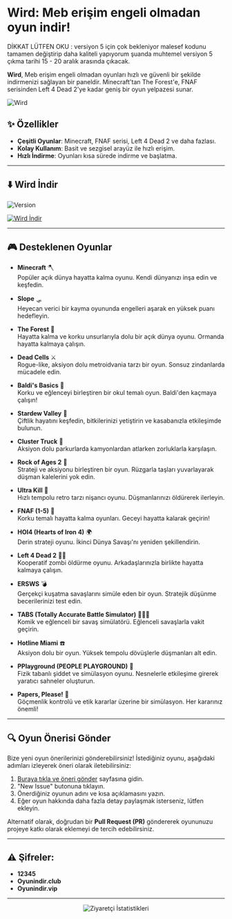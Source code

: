 # **Wird: Meb erişim engeli olmadan oyun indir!**

DİKKAT LÜTFEN OKU : versiyon 5 için çok bekleniyor malesef kodunu tamamen değiştirip daha kaliteli yapıyorum şuanda muhtemel versiyon 5 çıkma tarihi 15 - 20 aralık arasında çıkacak.

**Wird**, Meb erişim engeli olmadan oyunları hızlı ve güvenli bir şekilde indirmenizi sağlayan bir paneldir. Minecraft'tan The Forest'e, FNAF serisinden Left 4 Dead 2'ye kadar geniş bir oyun yelpazesi sunar.

![Wird](https://github.com/user-attachments/assets/308ce5d0-c11f-4035-a0db-3c2ef7c131a5)

## ✨ **Özellikler**

- **Çeşitli Oyunlar**: Minecraft, FNAF serisi, Left 4 Dead 2 ve daha fazlası.
- **Kolay Kullanım**: Basit ve sezgisel arayüz ile hızlı erişim.
- **Hızlı İndirme**: Oyunları kısa sürede indirme ve başlatma.

---

## ⬇️ **Wird İndir**

![Version](https://img.shields.io/badge/version-4.0.0-yellow)

[![Wird İndir](https://img.shields.io/badge/Wird-%C4%B0ndir-yellow?style=for-the-badge&logo=github)](https://github.com/sdwird/wird/releases/download/v4/swird.exe)

---

## 🎮 **Desteklenen Oyunlar**

- **Minecraft** 🪓  
  Popüler açık dünya hayatta kalma oyunu. Kendi dünyanızı inşa edin ve keşfedin.
  
- **Slope** 🛷  
  Heyecan verici bir kayma oyununda engelleri aşarak en yüksek puanı hedefleyin.

- **The Forest** 🌲  
  Hayatta kalma ve korku unsurlarıyla dolu bir açık dünya oyunu. Ormanda hayatta kalmaya çalışın.

- **Dead Cells** ⚔️  
  Rogue-like, aksiyon dolu metroidvania tarzı bir oyun. Sonsuz zindanlarda mücadele edin.

- **Baldi's Basics** 🏫  
  Korku ve eğlenceyi birleştiren bir okul temalı oyun. Baldi'den kaçmaya çalışın!

- **Stardew Valley** 🌾  
  Çiftlik hayatını keşfedin, bitkilerinizi yetiştirin ve kasabanızla etkileşimde bulunun.

- **Cluster Truck** 🚚  
  Aksiyon dolu parkurlarda kamyonlardan atlarken zorluklarla karşılaşın.

- **Rock of Ages 2** 🏰  
  Strateji ve aksiyonu birleştiren bir oyun. Rüzgarla taşları yuvarlayarak düşman kalelerini yok edin.

- **Ultra Kill** 🔫  
  Hızlı tempolu retro tarzı nişancı oyunu. Düşmanlarınızı öldürerek ilerleyin.

- **FNAF (1-5)** 🐻  
  Korku temalı hayatta kalma oyunları. Geceyi hayatta kalarak geçirin!

- **HOI4 (Hearts of Iron 4)** 🌍  
  Derin strateji oyunu. İkinci Dünya Savaşı'nı yeniden şekillendirin.

- **Left 4 Dead 2** 🧟‍♂️  
  Kooperatif zombi öldürme oyunu. Arkadaşlarınızla birlikte hayatta kalmaya çalışın.

- **ERSWS** 💣  
  Gerçekçi kuşatma savaşlarını simüle eden bir oyun. Stratejik düşünme becerilerinizi test edin.

- **TABS (Totally Accurate Battle Simulator)** 🧑‍🤝‍🧑  
  Komik ve eğlenceli bir savaş simülatörü. Eğlenceli savaşlarla vakit geçirin.

- **Hotline Miami** ☎️  
  Aksiyon dolu bir oyun. Yüksek tempolu dövüşlerle düşmanları alt edin.

- **PPlayground (PEOPLE PLAYGROUND)** 🧨  
  Fizik tabanlı şiddet ve simülasyon oyunu. Nesnelerle etkileşime girerek yaratıcı sahneler oluşturun.

- **Papers, Please!** 📑  
  Göçmenlik kontrolü ve etik kararlar üzerine bir simülasyon. Her kararınız önemli!

---

## 🔍 **Oyun Önerisi Gönder**

Bize yeni oyun önerilerinizi gönderebilirsiniz! İstediğiniz oyunu, aşağıdaki adımları izleyerek öneri olarak iletebilirsiniz:

1. [Buraya tıkla ve öneri gönder](https://github.com/sdwird/wird/issues) sayfasına gidin.
2. "New Issue" butonuna tıklayın.
3. Önerdiğiniz oyunun adını ve kısa açıklamasını yazın.
4. Eğer oyun hakkında daha fazla detay paylaşmak isterseniz, lütfen ekleyin.

Alternatif olarak, doğrudan bir **Pull Request (PR)** göndererek oyununuzu projeye katkı olarak eklemeyi de tercih edebilirsiniz.

---

## ⚠️ **Şifreler:**

- **12345**
- **Oyunindir.club**
- **Oyunindir.vip**
  
---
<div align="center">
        <img alt="Ziyaretçi İstatistikleri" 
            src="https://widgetbite.com/stats/<sdwird>"/>  
    </div>
